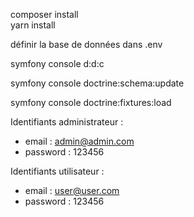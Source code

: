 composer install  
yarn install

définir la base de données dans .env

symfony console d:d:c

symfony console doctrine:schema:update

symfony console doctrine:fixtures:load

Identifiants administrateur :
- email : admin@admin.com
- password : 123456

Identifiants utilisateur :
- email : user@user.com
- password : 123456